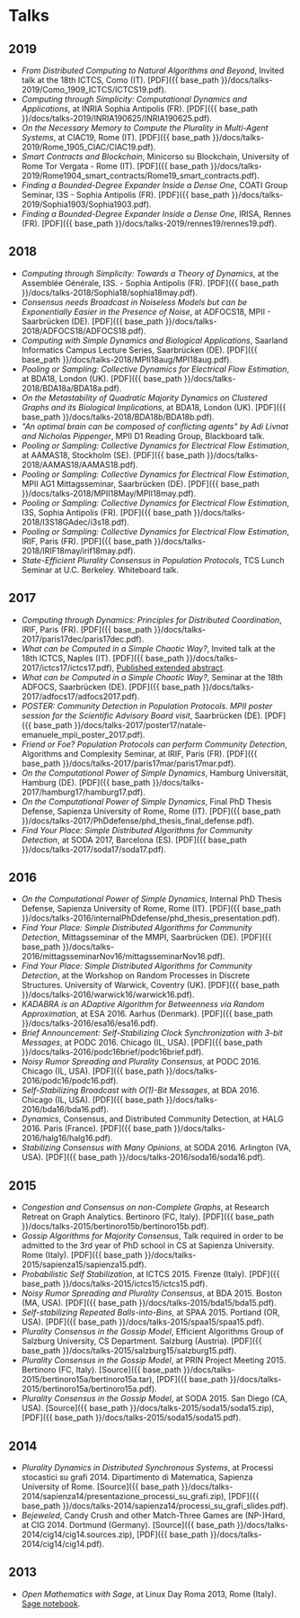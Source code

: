 <!-- title: Talks -->

# Talks

## 2019

* *From Distributed Computing to Natural Algorithms and Beyond*, Invited talk at the 18th ICTCS, Como (IT). [PDF]({{ base_path }}/docs/talks-2019/Como_1909_ICTCS/ICTCS19.pdf).
* *Computing through Simplicity: Computational Dynamics and Applications*, at INRIA Sophia Antipolis (FR). [PDF]({{ base_path }}/docs/talks-2019/INRIA190625/INRIA190625.pdf). 
* *On the Necessary Memory to Compute the Plurality in Multi-Agent Systems*, at CIAC19, Rome (IT). [PDF]({{ base_path }}/docs/talks-2019/Rome_1905_CIAC/CIAC19.pdf). 
* *Smart Contracts and Blockchain*, Minicorso su Blockchain, University of Rome Tor Vergata - Rome (IT). [PDF]({{ base_path }}/docs/talks-2019/Rome1904_smart_contracts/Rome19_smart_contracts.pdf).
* *Finding a Bounded-Degree Expander Inside a Dense One*, COATI Group Seminar, I3S - Sophia Antipolis (FR). [PDF]({{ base_path }}/docs/talks-2019/Sophia1903/Sophia1903.pdf). 
* *Finding a Bounded-Degree Expander Inside a Dense One*, IRISA, Rennes (FR). [PDF]({{ base_path }}/docs/talks-2019/rennes19/rennes19.pdf). 

## 2018

* *Computing through Simplicity: Towards a Theory of Dynamics*, at the Assemblée Générale,  I3S. - Sophia Antipolis (FR). [PDF]({{ base_path }}/docs/talks-2018/Sophia18/sophia18may.pdf).
* *Consensus needs Broadcast in Noiseless Models but can be Exponentially Easier in the Presence of Noise*, at ADFOCS18, MPII - Saarbrücken (DE). [PDF]({{ base_path }}/docs/talks-2018/ADFOCS18/ADFOCS18.pdf). 
* *Computing with Simple Dynamics and Biological Applications*, Saarland Informatics Campus Lecture Series, Saarbrücken (DE). [PDF]({{ base_path }}/docs/talks-2018/MPII18aug/MPI18aug.pdf). 
* *Pooling or Sampling: Collective Dynamics for Electrical Flow Estimation*, at BDA18, London (UK). [PDF]({{ base_path }}/docs/talks-2018/BDA18a/BDA18a.pdf). 
* *On the Metastability of Quadratic Majority Dynamics on Clustered Graphs and its Biological Implications*, at BDA18, London (UK). [PDF]({{ base_path }}/docs/talks-2018/BDA18b/BDA18b.pdf). 
* *"An optimal brain can be composed of conflicting agents" by Adi Livnat and Nicholas Pippenger*, MPII D1 Reading Group, Blackboard talk. 
* *Pooling or Sampling: Collective Dynamics for Electrical Flow Estimation*, at AAMAS18, Stockholm (SE). [PDF]({{ base_path }}/docs/talks-2018/AAMAS18/AAMAS18.pdf).
* *Pooling or Sampling: Collective Dynamics for Electrical Flow Estimation*, MPII AG1 Mittagsseminar, Saarbrücken (DE). [PDF]({{ base_path }}/docs/talks-2018/MPII18May/MPII18may.pdf).
* *Pooling or Sampling: Collective Dynamics for Electrical Flow Estimation*, I3S, Sophia Antipolis (FR). [PDF]({{ base_path }}/docs/talks-2018/I3S18GAdec/i3s18.pdf).
* *Pooling or Sampling: Collective Dynamics for Electrical Flow Estimation*, IRIF, Paris (FR). [PDF]({{ base_path }}/docs/talks-2018/IRIF18may/irif18may.pdf).
* *State-Efficient Plurality Consensus in Population Protocols*, TCS Lunch Seminar at U.C. Berkeley. Whiteboard talk.

## 2017

* *Computing through Dynamics: Principles for Distributed Coordination*, IRIF, Paris (FR). [PDF]({{ base_path }}/docs/talks-2017/paris17dec/paris17dec.pdf).
* *What can be Computed in a Simple Chaotic Way?*, Invited talk at the 18th ICTCS, Naples (IT). [PDF]({{ base_path }}/docs/talks-2017/ictcs17/ictcs17.pdf), [Published extended abstract](http://ceur-ws.org/Vol-1949/award3.pdf). 
* *What can be Computed in a Simple Chaotic Way?*, Seminar at the 18th ADFOCS, Saarbrücken (DE). [PDF]({{ base_path }}/docs/talks-2017/adfocs17/adfocs2017.pdf).
* *POSTER: Community Detection in Population Protocols. MPII poster session for the Scientific Advisory Board visit*, Saarbrücken (DE). [PDF]({{ base_path }}/docs/talks-2017/poster17/natale-emanuele_mpii_poster_2017.pdf).
* *Friend or Foe? Population Protocols can perform Community Detection*, Algorithms and Complexity Seminar, at IRIF, Paris (FR). [PDF]({{ base_path }}/docs/talks-2017/paris17mar/paris17mar.pdf).
* *On the Computational Power of Simple Dynamics*, Hamburg Universität, Hamburg (DE). [PDF]({{ base_path }}/docs/talks-2017/hamburg17/hamburg17.pdf).
* *On the Computational Power of Simple Dynamics*, Final PhD Thesis Defense, Sapienza University of Rome, Rome (IT). [PDF]({{ base_path }}/docs/talks-2017/PhDdefense/phd_thesis_final_defense.pdf).
* *Find Your Place: Simple Distributed Algorithms for Community Detection*, at SODA 2017, Barcelona (ES). [PDF]({{ base_path }}/docs/talks-2017/soda17/soda17.pdf).

## 2016

* *On the Computational Power of Simple Dynamics*, Internal PhD Thesis Defense, Sapienza University of Rome, Rome (IT). [PDF]({{ base_path }}/docs/talks-2016/internalPhDdefense/phd_thesis_presentation.pdf).
* *Find Your Place: Simple Distributed Algorithms for Community Detection*, Mittagsseminar of the MMPI, Saarbrücken (DE). [PDF]({{ base_path }}/docs/talks-2016/mittagsseminarNov16/mittagsseminarNov16.pdf).
* *Find Your Place: Simple Distributed Algorithms for Community Detection*, at the Workshop on Random Processes in Discrete Structures. University of Warwick, Coventry (UK). [PDF]({{ base_path }}/docs/talks-2016/warwick16/warwick16.pdf).
* *KADABRA is an ADaptive Algorithm for Betweenness via Random Approximation*, at ESA 2016. Aarhus (Denmark). [PDF]({{ base_path }}/docs/talks-2016/esa16/esa16.pdf).
* *Brief Announcement: Self-Stabilizing Clock Synchronization with 3-bit Messages*, at PODC 2016. Chicago (IL, USA). [PDF]({{ base_path }}/docs/talks-2016/podc16brief/podc16brief.pdf).
* *Noisy Rumor Spreading and Plurality Consensus*, at PODC 2016. Chicago (IL, USA). [PDF]({{ base_path }}/docs/talks-2016/podc16/podc16.pdf).
* *Self-Stabilizing Broadcast with O(1)-Bit Messages*, at BDA 2016. Chicago (IL, USA). [PDF]({{ base_path }}/docs/talks-2016/bda16/bda16.pdf).
* *Dynamics*, Consensus, and Distributed Community Detection, at HALG 2016. Paris (France). [PDF]({{ base_path }}/docs/talks-2016/halg16/halg16.pdf).
* *Stabilizing Consensus with Many Opinions*, at SODA 2016. Arlington (VA, USA). [PDF]({{ base_path }}/docs/talks-2016/soda16/soda16.pdf).

## 2015

* *Congestion and Consensus on non-Complete Graphs*, at Research Retreat on Graph Analytics. Bertinoro (FC, Italy). [PDF]({{ base_path }}/docs/talks-2015/bertinoro15b/bertinoro15b.pdf).
* *Gossip Algorithms for Majority Consensus*, Talk required in order to be admitted to the 3rd year of PhD school in CS at Sapienza University. Rome (Italy). [PDF]({{ base_path }}/docs/talks-2015/sapienza15/sapienza15.pdf).
* *Probabilistic Self Stabilization*, at ICTCS 2015. Firenze (Italy). [PDF]({{ base_path }}/docs/talks-2015/ictcs15/ictcs15.pdf).
* *Noisy Rumor Spreading and Plurality Consensus*, at BDA 2015. Boston (MA, USA). [PDF]({{ base_path }}/docs/talks-2015/bda15/bda15.pdf).
* *Self-stabilizing Repeated Balls-into-Bins*, at SPAA 2015. Portland (OR, USA). [PDF]({{ base_path }}/docs/talks-2015/spaa15/spaa15.pdf).
* *Plurality Consensus in the Gossip Model*, Efficient Algorithms Group of Salzburg University, CS Department. Salzburg (Austria). [PDF]({{ base_path }}/docs/talks-2015/salzburg15/salzburg15.pdf).
* *Plurality Consensus in the Gossip Model*, at PRIN Project Meeting 2015. Bertinoro (FC, Italy). [Source]({{ base_path }}/docs/talks-2015/bertinoro15a/bertinoro15a.tar), [PDF]({{ base_path }}/docs/talks-2015/bertinoro15a/bertinoro15a.pdf).
* *Plurality Consensus in the Gossip Model*, at SODA 2015. San Diego (CA, USA). [Source]({{ base_path }}/docs/talks-2015/soda15/soda15.zip), [PDF]({{ base_path }}/docs/talks-2015/soda15/soda15.pdf).

## 2014

* *Plurality Dynamics in Distributed Synchronous Systems*, at Processi stocastici su grafi 2014. Dipartimento di Matematica, Sapienza University of Rome. [Source]({{ base_path }}/docs/talks-2014/sapienza14/presentazione_processi_su_grafi.zip), [PDF]({{ base_path }}/docs/talks-2014/sapienza14/processi_su_grafi_slides.pdf).
* *Bejeweled*, Candy Crush and other Match-Three Games are (NP-)Hard, at CIG 2014. Dortmund (Germany). [Source]({{ base_path }}/docs/talks-2014/cig14/cig14.sources.zip), [PDF]({{ base_path }}/docs/talks-2014/cig14/cig14.pdf).

## 2013

* *Open Mathematics with Sage*, at Linux Day Roma 2013, Rome (Italy). [Sage notebook](http://lug.uniroma2.it/ld13/slide-dei-talk/).
